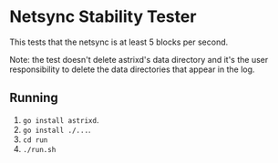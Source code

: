 # Netsync Stability Tester
This tests that the netsync is at least 5 blocks per second.

Note: the test doesn't delete astrixd's data directory and it's the user
responsibility to delete the data directories that appear in the log.

## Running
 1. `go install astrixd`.
 2. `go install ./...`.
 3. `cd run`
 4. `./run.sh`
 